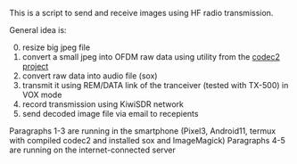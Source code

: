 This is a script to send and receive images using HF radio transmission.

General idea is:

0. resize big jpeg file
1. convert a small jpeg into OFDM raw data using utility from the [codec2 project](https://github.com/drowe67/codec2/blob/master/README_data.md)
2. convert raw data into audio file (sox)
3. transmit it using REM/DATA link of the tranceiver (tested with TX-500) in VOX mode
4. record transmission using KiwiSDR network
5. send decoded image file via email to recepients


Paragraphs 1-3 are running in the smartphone (Pixel3, Android11, termux with compiled codec2 and installed sox and ImageMagick)
Paragraphs 4-5 are running on the internet-connected server

